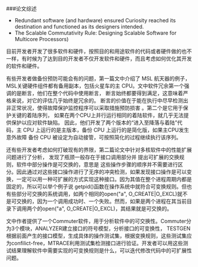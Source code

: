 ###论文综述
- Redundant software (and hardware) ensured Curiosity reached its destination and functioned as its designers intended.
- The Scalable Commutativity Rule: Designing Scalable Software for Multicore Processors)

目前开发者开发了很多软件和硬件，按照目的和用途软件的代码或者硬件做的也不一样，有时候为了达到目的开发者不仅开发软件和硬件，而且考虑如何优化其开发的软件和硬件。

有些开发者做备份预防可能会有的问题，第一篇文中介绍了 MSL 航天器的例子， MSL关键硬件组件都有备用副本，包括火星车的主 CPU。文中软件冗余第一个强调的是断言，他们在整个代码中使用断言， 断言始终都要得到满足，这意味着严格来说，对它的评估几乎始终是冗余的。 断言的价值在于能在执行中尽早检测出非正常状况，使得故障保护监控程序可以采取措施预防损害 。第二个是它用于保护关键的着陆序列， 如果在两个CPU上并行运行相同的着陆软件，就几乎无法提供保护以应对软件缺陷。 因此，他们开发了两个版本的“进入至降落与着陆”代码，主 CPU 上运行的是主版本，备份 CPU 上运行的是简化版，如果主CPU发生意外故障 备份 CPU 被设定为自动接管，可按照简化的过程继续执行该序列。

还有些开发者考虑如何打破现有的界限，第二篇论文中针对多核软件中的性能扩展问题进行了分析， 发现了瓶颈一般存在于接口调用部分并 提出可扩展的交换规则，软件中部分操作是可交换的，意思是 这些操作步骤的顺序并不需要进行区分。因此通过对这些接口操作进行了无序的冲突检测，如果发现接口操作是可以变换，一定可以用一种可扩展的方式实现这种接口。因为其值在整个进程周期内都是固定的，所以可以举个例子说 getpid()函数在操作系统中就符合可变换规则。但也有些部分可交换的系统调用，如两个相同的open("a", O_CREATE|O_EXCL)就不是可交换的，因为一个调用成功时、一个失败。然而，如果是两个进程在其当前目录下调用两个的open("a", O_CREATE|O_EXCL)，其结果就是可交换的。

文中作者提供了一个Commuter软件，用于分析软件中的可交换性。Commuter分为3个模块，ANALYZER建立接口的符号模型，分析接口的可变换性， TESTGEN根据前面产生的接口模型，生成具体的操作测试集，根据变换规则，这些测试集应为confilict-free，MTRACE利用测试集检测接口进行验证。开发者可以用这些测试结果理解软件中需要实现的可变换规则是什么，可以迭代修改代码中的可扩展性问题。

